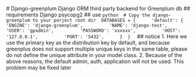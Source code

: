 #   D j a n g o - g r e e n p l u m  
  
 D j a n g o   O R M   t h i r d   p a r t y   b a c k e n d   f o r   G r e e n p l u m   d b  
  
 # #   r e q u i r e m e n t s  
  
 D j a n g o  
  
 p s y c o p g 2  
  
 # #   u s e  
  
 ` ` ` p y t h o n  
 #   C o p y   t h e   d j a n g o - g r e e n p l u m   t o   y o u r   p o r j e c t   r o o t   d i r  
 D A T A B A S E S   =   {  
         ' d e f a u l t ' :   {  
                 ' E N G I N E ' :   ' d j a n g o - g r e e n p l u m ' ,  
                 ' N A M E ' :   ' d j a n g o - t e s t ' ,  
                 ' U S E R ' :   ' g p a d m i n ' ,  
                 ' P A S S W O R D ' :   ' x x x x x x ' ,  
                 ' H O S T ' :   ' 1 2 7 . 0 . 0 . 1 ' ,  
                 ' P O R T ' :   ' 5 4 3 2 ' ,  
         }  
 }  
 ` ` `  
  
 # #   n o t i c e  
  
 1 .   H e r e   w e   u s e   t h e   p r i m a r y   k e y   a s   t h e   d i s t r i b u t i o n   k e y   b y   d e f a u l t ,   a n d   b e c a u s e   g r e e n p l u s   d o e s   n o t   s u p p o r t   m u l t i p l e   u n i q u e   k e y s   i n   t h e   s a m e   t a b l e ,   p l e a s e   d o   n o t   d e f i n e   t h e   u n i q u e   a t t r i b u t e   i n   y o u r   m o d e l   c l a s s .  
 2 .   B e c a u s e   o f   t h e   a b o v e   r e a s o n s ,   t h e   d e f a u l t   a d m i n ,   a u t h ,   a p p l i c a t i o n   w i l l   n o t   b e   u s e d .   T h i s   p r o b l e m   m a y   b e   f i x e d   l a t e r  
 